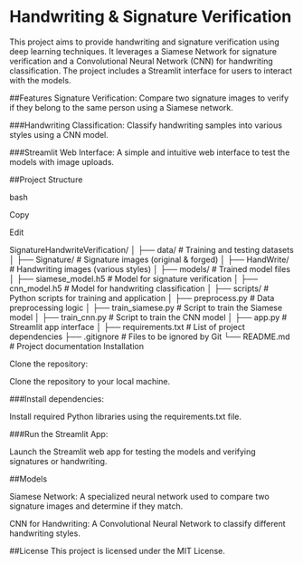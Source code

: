 # Handwriting & Signature Verification


This project aims to provide handwriting and signature verification using deep learning techniques. It leverages a Siamese Network for signature verification and a Convolutional Neural Network (CNN) for handwriting 
classification. The project includes a Streamlit interface for users to interact with the models.


##Features
Signature Verification: Compare two signature images to verify if they belong to the same person using a Siamese network.

###Handwriting Classification: 
Classify handwriting samples into various styles using a CNN model.

###Streamlit Web Interface: 
A simple and intuitive web interface to test the models with image uploads.

##Project Structure

bash

Copy

Edit

SignatureHandwriteVerification/
│
├── data/                  # Training and testing datasets
│   ├── Signature/         # Signature images (original & forged)
│   ├── HandWrite/         # Handwriting images (various styles)
│
├── models/                # Trained model files
│   ├── siamese_model.h5   # Model for signature verification
│   ├── cnn_model.h5       # Model for handwriting classification
│
├── scripts/               # Python scripts for training and application
│   ├── preprocess.py      # Data preprocessing logic
│   ├── train_siamese.py   # Script to train the Siamese model
│   ├── train_cnn.py       # Script to train the CNN model
│   ├── app.py             # Streamlit app interface
│
├── requirements.txt       # List of project dependencies
├── .gitignore             # Files to be ignored by Git
└── README.md              # Project documentation
Installation

Clone the repository:

Clone the repository to your local machine.

###Install dependencies:

Install required Python libraries using the requirements.txt file.

###Run the Streamlit App:

Launch the Streamlit web app for testing the models and verifying signatures or handwriting.

##Models

Siamese Network: A specialized neural network used to compare two signature images and determine if they match.

CNN for Handwriting: A Convolutional Neural Network to classify different handwriting styles.

##License
This project is licensed under the MIT License.
